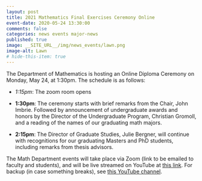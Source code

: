```yaml
---
layout: post
title: 2021 Mathematics Final Exercises Ceremony Online
event-date: 2020-05-24 13:30:00
comments: false
categories: news events major-news
published: true
image: __SITE_URL__/img/news_events/lawn.png
image-alt: Lawn
# hide-this-item: true
---
```


The Department of Mathematics is hosting an Online Diploma Ceremony 
on Monday, May 24, at 1:30pm. The schedule is as follows:

- *1:15pm*: The zoom room opens

- **1:30pm**: The ceremony starts with brief remarks from the Chair, John Imbrie. Followed by announcement of undergraduate awards and honors by the Director of the Undergraduate Program, Christian Gromoll, and a reading of the names of our graduating math majors.

- **2:15pm**: The Director of Graduate Studies, Julie Bergner, will continue with recognitions for our graduating Masters and PhD students, including remarks from thesis advisors.

The Math Department events will take place via Zoom (link to be emailed to faculty and students), and will be live streamed on YouTube at [this link](https://www.youtube.com/watch?v=zulkz1LTY7I). For backup (in case something breaks), see [this YouTube channel](https://www.youtube.com/channel/UCE_UHre0GfKg8LPyAcq8vEA).